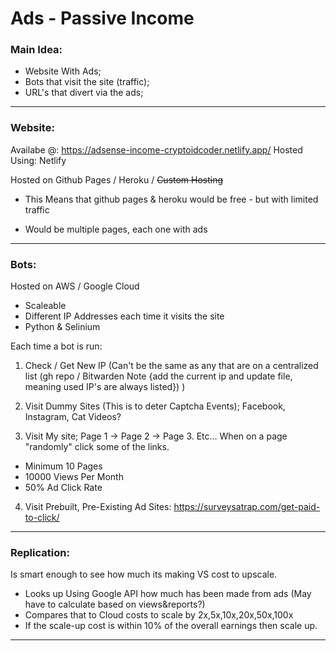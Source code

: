 # Ads - Passive Income


### **Main Idea:**
- Website With Ads;
- Bots that visit the site (traffic);
- URL's that divert via the ads;

<hr>

### **Website:**
Availabe @: https://adsense-income-cryptoidcoder.netlify.app/
Hosted Using: Netlify

Hosted on Github Pages / Heroku / ~~Custom Hosting~~
- This Means that github pages & heroku would be free - but with limited traffic

- Would be multiple pages, each one with ads

<hr>

### **Bots:**
Hosted on AWS / Google Cloud
- Scaleable
- Different IP Addresses each time it visits the site
- Python & Selinium

Each time a bot is run:

1) Check / Get New IP (Can't be the same as any that are on a centralized list (gh repo / Bitwarden Note {add the current ip and update file, meaning used IP's are always listed}) )

2) Visit Dummy Sites (This is to deter Captcha Events); Facebook, Instagram, Cat Videos?

3) Visit My site; Page 1 -> Page 2 -> Page 3. Etc... When on a page "randomly" click some of the links.
- Minimum 10 Pages
- 10000 Views Per Month
- 50% Ad Click Rate



4) Visit Prebuilt, Pre-Existing Ad Sites: https://surveysatrap.com/get-paid-to-click/

<hr>

### **Replication:**
Is smart enough to see how much its making VS cost to upscale.
- Looks up Using Google API how much has been made from ads (May have to calculate based on views&reports?)
- Compares that to Cloud costs to scale by 2x,5x,10x,20x,50x,100x
- If the scale-up cost is within 10% of the overall earnings then scale up.

<hr>